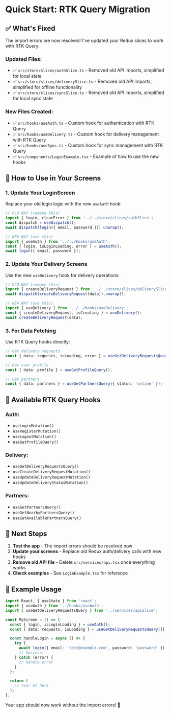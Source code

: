 # Quick Start: RTK Query Migration

## ✅ What's Fixed

The import errors are now resolved! I've updated your Redux slices to work with RTK Query:

### Updated Files:

- ✅ `src/store/slices/authSlice.ts` - Removed old API imports, simplified for local state
- ✅ `src/store/slices/deliverySlice.ts` - Removed old API imports, simplified for offline functionality
- ✅ `src/store/slices/syncSlice.ts` - Removed old API imports, simplified for local sync state

### New Files Created:

- ✅ `src/hooks/useAuth.ts` - Custom hook for authentication with RTK Query
- ✅ `src/hooks/useDelivery.ts` - Custom hook for delivery management with RTK Query
- ✅ `src/hooks/useSync.ts` - Custom hook for sync management with RTK Query
- ✅ `src/components/LoginExample.tsx` - Example of how to use the new hooks

## 🚀 How to Use in Your Screens

### 1. Update Your LoginScreen

Replace your old login logic with the new `useAuth` hook:

```typescript
// OLD WAY (remove this)
import { login, clearError } from '../../store/slices/authSlice';
const dispatch = useDispatch();
await dispatch(login({ email, password })).unwrap();

// NEW WAY (use this)
import { useAuth } from '../../hooks/useAuth';
const { login, isLoginLoading, error } = useAuth();
await login({ email, password });
```

### 2. Update Your Delivery Screens

Use the new `useDelivery` hook for delivery operations:

```typescript
// OLD WAY (remove this)
import { createDeliveryRequest } from '../../store/slices/deliverySlice';
await dispatch(createDeliveryRequest(data)).unwrap();

// NEW WAY (use this)
import { useDelivery } from '../../hooks/useDelivery';
const { createDeliveryRequest, isCreating } = useDelivery();
await createDeliveryRequest(data);
```

### 3. For Data Fetching

Use RTK Query hooks directly:

```typescript
// Get delivery requests
const { data: requests, isLoading, error } = useGetDeliveryRequestsQuery({});

// Get user profile
const { data: profile } = useGetProfileQuery();

// Get partners
const { data: partners } = useGetPartnersQuery({ status: 'online' });
```

## 🎯 Available RTK Query Hooks

### Auth:

- `useLoginMutation()`
- `useRegisterMutation()`
- `useLogoutMutation()`
- `useGetProfileQuery()`

### Delivery:

- `useGetDeliveryRequestsQuery()`
- `useCreateDeliveryRequestMutation()`
- `useUpdateDeliveryRequestMutation()`
- `useUpdateDeliveryStatusMutation()`

### Partners:

- `useGetPartnersQuery()`
- `useGetNearbyPartnersQuery()`
- `useGetAvailablePartnersQuery()`

## 🔧 Next Steps

1. **Test the app** - The import errors should be resolved now
2. **Update your screens** - Replace old Redux auth/delivery calls with new hooks
3. **Remove old API file** - Delete `src/services/api.tsx` once everything works
4. **Check examples** - See `LoginExample.tsx` for reference

## 📱 Example Usage

```typescript
import React, { useState } from 'react';
import { useAuth } from '../hooks/useAuth';
import { useGetDeliveryRequestsQuery } from '../services/apiSlice';

const MyScreen = () => {
  const { login, isLoginLoading } = useAuth();
  const { data: requests, isLoading } = useGetDeliveryRequestsQuery({});

  const handleLogin = async () => {
    try {
      await login({ email: 'test@example.com', password: 'password' });
      // Success!
    } catch (error) {
      // Handle error
    }
  };

  return (
    // Your UI here
  );
};
```

Your app should now work without the import errors! 🎉
